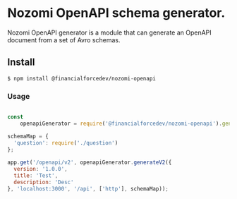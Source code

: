 # Nozomi OpenAPI schema generator.

Nozomi OpenAPI generator is a module that can generate an OpenAPI document from a set of Avro schemas.

## Install

```
$ npm install @financialforcedev/nozomi-openapi
```

### Usage

```javascript

const
	openapiGenerator = require('@financialforcedev/nozomi-openapi').generator;

schemaMap = {
  'question': require('./question')
};
 
app.get('/openapi/v2', openapiGenerator.generateV2({
  version: '1.0.0',
  title: 'Test',
  description: 'Desc'
}, 'localhost:3000', '/api', ['http'], schemaMap));

```